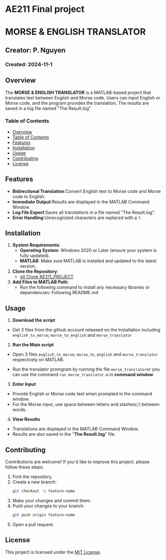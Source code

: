 
# **AE211 Final project**

# **MORSE & ENGLISH TRANSLATOR**

## Creator: P. Nguyen
### Created: 2024-11-1

## Overview

The **MORSE & ENGLISH TRANSLATOR** is a MATLAB-based project that translates text between English and Morse code. Users can input English or Morse code, and the program provides the translation. The results are saved in a log file named "The Result.log".  

### Table of Contents
  - [Overview](#overview)
 - [Table of Contents](#table-of-contents)
  - [Features](#features)
  - [Installation](#installation)
  - [Usage](#usage)
  - [Contributing](#contributing)
  - [License](#license)

## Features

- **Bidirectional Translation**:Convert English text to Morse code and Morse code to English.
- **Immediate Output**:Results are displayed in the MATLAB Command Window.
- **Log File Export**:Saves all translations in a file named "The Result.log".
- **Error Handling**:Unrecognized characters are replaced with a `?`.

## Installation
1. **System Requirements**:
    - **Operating System**: Windows 2020 or Later (ensure your system is fully updated).
    - **MATLAB**: Make sure MATLAB is installed and updated to the latest version.
2. **Clone the Repository**:
    - [git Clone AE211_PROJECT](https://github.com/Patrick1abc/Ae211_project.git)
3. **Add Files to MATLAB Path**:
    - Run the following command to install any necessary libraries or dependencies: Following README.md 
    

## Usage 
1. **Download the script**
- Get 3 files  from the github account released on the Installation including `english_to_morse`; `morse_to_english` and `morse_translator` 
2. **Run the Main script**
- Open 3 files `english_to_morse`; `morse_to_english` and `morse_translator` respectively on MATLAB.
  
- Run the translator promgram by running the file `morse_translator`or you can use the command `run morse_translator.m` in **command window** 
3. **Enter Input**
- Provide English or Morse code text when prompted in the command window.
- For the Morse input, use space between letters and slashes(`/`) between words.
4. **View Results**
- Translations are displayed in the MATLAB Command Window.
- Results are also saved in the "**The Result.log**" file.
  
## Contributing

Contributions are welcome! If you'd like to improve this project, please follow these steps:

1. Fork the repository.
2. Create a new branch:
    ```bash
    git checkout -b feature-name
    ```
3. Make your changes and commit them.
4. Push your changes to your branch:
    ```bash
    git push origin feature-name
    ```
5. Open a pull request.

## License

This project is licensed under the [MIT License](LICENSE).
